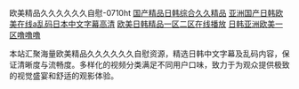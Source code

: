 欧美精品久久久久久久自慰-0710ht
<a href="https://heiliaoxqkkct.pages.dev">国产精品日韩综合久久精品</a>
<a href="https://heiliaoow5kzm.pages.dev">亚洲国产日韩欧美在线a乱码日本中文字幕高清</a>
<a href="https://heiliao2dmwwy.pages.dev">欧美日韩精品一区二区在线播放</a>
<a href="https://heiliaoll4qsx.pages.dev">日韩亚洲欧美一区噜噜噜</a>

本站汇聚海量欧美精品久久久久久久自慰资源，精选日韩中文字幕及乱码内容，保证清晰度与流畅度。多样化的视频分类满足不同用户口味，致力于为观众提供极致的视觉盛宴和舒适的观影体验。

<span style="display:none;">[Canonical link](https://github.com/hihi20250710/hihi8）</span>
